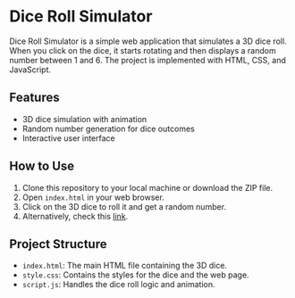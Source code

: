 # Dice Roll Simulator

Dice Roll Simulator is a simple web application that simulates a 3D dice roll. When you click on the dice, it starts rotating and then displays a random number between 1 and 6. The project is implemented with HTML, CSS, and JavaScript.

## Features

- 3D dice simulation with animation
- Random number generation for dice outcomes
- Interactive user interface

## How to Use

1. Clone this repository to your local machine or download the ZIP file.
2. Open `index.html` in your web browser.
3. Click on the 3D dice to roll it and get a random number.
4. Alternatively, check this [link](https://bryanquille.github.io/dice-roll-simulator).

## Project Structure

- `index.html`: The main HTML file containing the 3D dice.
- `style.css`: Contains the styles for the dice and the web page.
- `script.js`: Handles the dice roll logic and animation.
